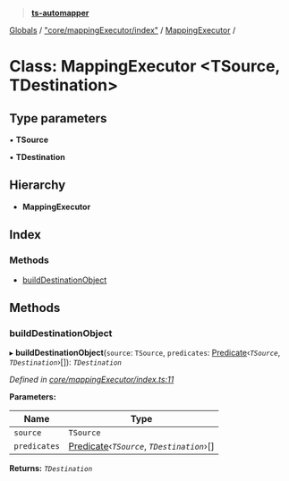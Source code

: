 > **[ts-automapper](../README.md)**

[Globals](../globals.md) / ["core/mappingExecutor/index"](../modules/_core_mappingexecutor_index_.md) / [MappingExecutor](_core_mappingexecutor_index_.mappingexecutor.md) /

# Class: MappingExecutor <**TSource, TDestination**>

## Type parameters

▪ **TSource**

▪ **TDestination**

## Hierarchy

* **MappingExecutor**

## Index

### Methods

* [buildDestinationObject](_core_mappingexecutor_index_.mappingexecutor.md#builddestinationobject)

## Methods

###  buildDestinationObject

▸ **buildDestinationObject**(`source`: `TSource`, `predicates`: [Predicate](../interfaces/_core_interfaces_index_.predicate.md)‹*`TSource`*, *`TDestination`*›[]): *`TDestination`*

*Defined in [core/mappingExecutor/index.ts:11](https://github.com/MADEiN83/ts-automapper/blob/a1de38d/src/core/mappingExecutor/index.ts#L11)*

**Parameters:**

Name | Type |
------ | ------ |
`source` | `TSource` |
`predicates` | [Predicate](../interfaces/_core_interfaces_index_.predicate.md)‹*`TSource`*, *`TDestination`*›[] |

**Returns:** *`TDestination`*